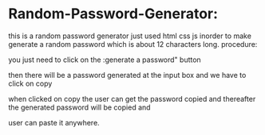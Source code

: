 # Random-Password-Generator:
this is a random password generator 
just used html css js inorder to make generate a random password which is about 12 characters long.
procedure:

you just need to click on the :generate a password" button

then there will be a password generated at the input box and we have to click on copy

when clicked on copy the user can get the password copied and thereafter the generated  password will be copied and 

user can paste it anywhere.



